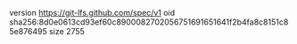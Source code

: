 version https://git-lfs.github.com/spec/v1
oid sha256:8d0e0613cd93ef60c8900082702056751691651641f2b4fa8c8151c85e876495
size 2755

